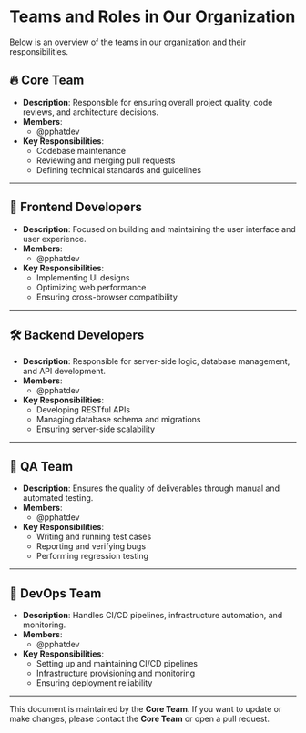 # Teams and Roles in Our Organization

Below is an overview of the teams in our organization and their responsibilities.

## 🔥 Core Team
- **Description**: Responsible for ensuring overall project quality, code reviews, and architecture decisions.
- **Members**:
  - @pphatdev
- **Key Responsibilities**:
  - Codebase maintenance
  - Reviewing and merging pull requests
  - Defining technical standards and guidelines

---

## 🎨 Frontend Developers
- **Description**: Focused on building and maintaining the user interface and user experience.
- **Members**:
  - @pphatdev
- **Key Responsibilities**:
  - Implementing UI designs
  - Optimizing web performance
  - Ensuring cross-browser compatibility

---

## 🛠 Backend Developers
- **Description**: Responsible for server-side logic, database management, and API development.
- **Members**:
  - @pphatdev
- **Key Responsibilities**:
  - Developing RESTful APIs
  - Managing database schema and migrations
  - Ensuring server-side scalability

---

## 🧪 QA Team
- **Description**: Ensures the quality of deliverables through manual and automated testing.
- **Members**:
  - @pphatdev
- **Key Responsibilities**:
  - Writing and running test cases
  - Reporting and verifying bugs
  - Performing regression testing

---

## 🚀 DevOps Team
- **Description**: Handles CI/CD pipelines, infrastructure automation, and monitoring.
- **Members**:
  - @pphatdev
- **Key Responsibilities**:
  - Setting up and maintaining CI/CD pipelines
  - Infrastructure provisioning and monitoring
  - Ensuring deployment reliability

---

This document is maintained by the **Core Team**. If you want to update or make changes, please contact the **Core Team** or open a pull request.
